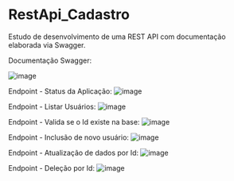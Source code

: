 # RestApi_Cadastro
Estudo de desenvolvimento de uma REST API com documentação elaborada via Swagger.

Documentação Swagger:

![image](https://user-images.githubusercontent.com/40063504/140628252-5a272884-a81c-44a1-b2ad-6ec5bfa9a08a.png)


Endpoint - Status da Aplicação:
![image](https://user-images.githubusercontent.com/40063504/141660545-6e551d38-3c33-4a68-be5d-5668336e69c3.png)

Endpoint - Listar Usuários:
![image](https://user-images.githubusercontent.com/40063504/141660562-60a1aa89-eb2c-4f5a-b719-0cad6a2394ee.png)

Endpoint - Valida se o Id existe na base:
![image](https://user-images.githubusercontent.com/40063504/141660648-514458bc-4553-42f2-8c75-f512c8093913.png)

Endpoint - Inclusão de novo usuário:
![image](https://user-images.githubusercontent.com/40063504/141660612-81529d5a-d8ab-404a-8e8d-a99bc947d683.png)

Endpoint - Atualização de dados por Id:
![image](https://user-images.githubusercontent.com/40063504/141660621-8235d0a4-6478-47e5-a1a1-956b1a88ded8.png)

Endpoint - Deleção por Id:
![image](https://user-images.githubusercontent.com/40063504/141660632-665ba610-1113-4098-93d8-e421f85f4bdc.png)


